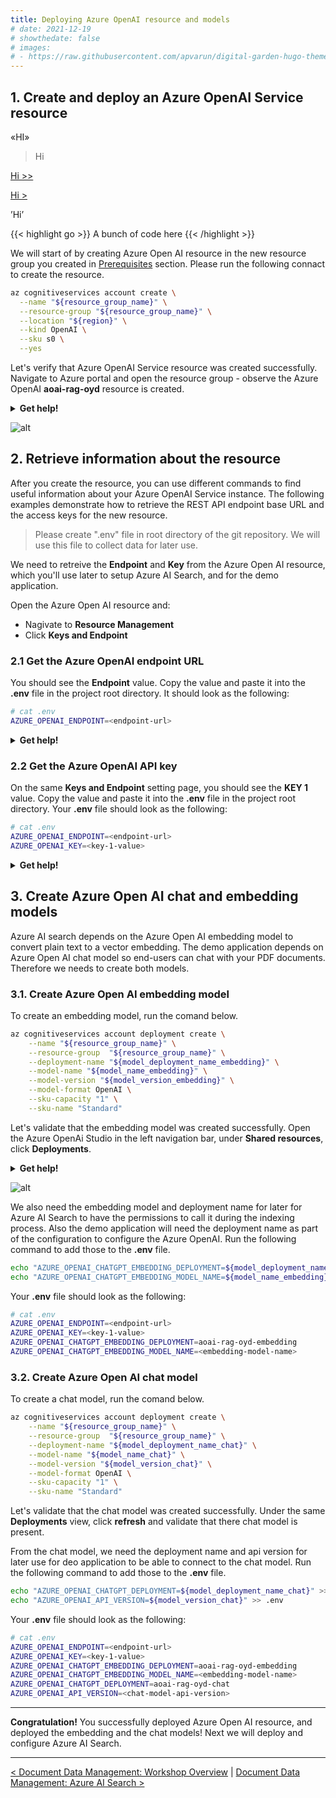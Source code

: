 ```yaml
---
title: Deploying Azure OpenAI resource and models
# date: 2021-12-19
# showthedate: false
# images: 
# - https://raw.githubusercontent.com/apvarun/digital-garden-hugo-theme/main/images/digital-garden-logo.png
---
```


## 1. Create and deploy an Azure OpenAI Service resource


&laquo;HI&raquo;

> Hi

[Hi >>]()

[Hi >]()

&rsquo;Hi&rsquo;

{{< highlight go >}} A bunch of code here {{< /highlight >}}


<!-- [Let's deploy!!!](https://learn.microsoft.com/en-us/azure/ai-services/openai/how-to/create-resource?pivots=cli) -->

We will start of by creating Azure Open AI resource in the new resource group you created in [Prerequisites](/azure-open-ai-rag-oyd-text-images/prerequisites#create-azure-resource-group) section. Please run the following connact to create the resource.

```bash {class="bash-class" id="bash-codeblock" lineNos=inline tabWidth=2}
az cognitiveservices account create \
  --name "${resource_group_name}" \
  --resource-group "${resource_group_name}" \
  --location "${region}" \
  --kind OpenAI \
  --sku s0 \
  --yes
```

Let's verify that  Azure OpenAI Service resource was created successfully. Navigate to Azure portal and open the resource group - observe the Azure OpenAI **aoai-rag-oyd** resource is created.

<details>
  <summary><b>Get help!</b></summary>

Run the command below to get the URL to the resource group you created prior.

```bash {class="bash-class" id="bash-codeblock" lineNos=inline tabWidth=2}
domain=$(az rest --method get --url https://graph.microsoft.com/v1.0/domains --query 'value[?isDefault].id' -o tsv)
subscription_id=$(az account show | jq -r .id)
url="https://ms.portal.azure.com/#@${domain}/resource/subscriptions/${subscription_id}/resourceGroups/${resource_group_name}/overview"

# URL to the Azure resource group to see the created resources in it.
echo "${url}"
```
</details>

![alt](../../images/document_data_management_2_azure_oai_1.png)


## 2. Retrieve information about the resource

After you create the resource, you can use different commands to find useful information about your Azure OpenAI Service instance. The following examples demonstrate how to retrieve the REST API endpoint base URL and the access keys for the new resource.

> Please create ".env" file in root directory of the git repository. We will use this file to collect data for later use.

We need to retreive the **Endpoint** and **Key** from the Azure Open AI resource, which you'll use later to setup Azure AI Search, and for the demo application.

Open the Azure Open AI resource and:
- Nagivate to **Resource Management**
- Click **Keys and Endpoint**

### 2.1 Get the Azure OpenAI endpoint URL

You should see the **Endpoint** value. Copy the value and paste it into the **.env** file in the project root directory. It should look as the following:


```bash {class="bash-class" id="bash-codeblock" lineNos=inline tabWidth=2}
# cat .env
AZURE_OPENAI_ENDPOINT=<endpoint-url>
```

<details>
  <summary><b>Get help!</b></summary>

The endpoint value is in the properties object of the Azure OpenAI Service resource. Run the command below to retreive the endpoint URL.

```bash {class="bash-class" id="bash-codeblock" lineNos=inline tabWidth=2}
AZURE_OPENAI_ENDPOINT=$(az cognitiveservices account show \
  --name "${resource_group_name}" \
  --resource-group  "${resource_group_name}" \
  | jq -r .properties.endpoint)

# write the Azure OpenAI endpoint URL to config file
echo "AZURE_OPENAI_ENDPOINT=${AZURE_OPENAI_ENDPOINT}" >> .env
```
</details>

### 2.2 Get the Azure OpenAI API key

On the same **Keys and Endpoint** setting page, you should see the **KEY 1** value. Copy the value and paste it into the **.env** file in the project root directory. Your **.env** file should look as the following:

```bash {class="bash-class" id="bash-codeblock" lineNos=inline tabWidth=2}
# cat .env
AZURE_OPENAI_ENDPOINT=<endpoint-url>
AZURE_OPENAI_KEY=<key-1-value>
```

<details>
  <summary><b>Get help!</b></summary>

The **KEY 1** value is assigned to the **key1** property of the Azure OpenAI Service resource. Run the command below to retreive the endpoint URL.

```bash {class="bash-class" id="bash-codeblock" lineNos=inline tabWidth=2}
AZURE_OPENAI_KEY=$(az cognitiveservices account keys list \
	--name "${resource_group_name}" \
    --resource-group "${resource_group_name}" \
    | jq -r .key1)

# write the Azure OpenAI key to config file
echo "AZURE_OPENAI_KEY=${AZURE_OPENAI_KEY}" >> .env
```
</details>


## 3. Create Azure Open AI chat and embedding models

Azure AI search depends on the Azure Open AI embedding model to convert plain text to a vector embedding. The demo application depends on Azure Open AI chat model so end-users can chat with your PDF documents. Therefore we needs to create both models.

### 3.1. Create Azure Open AI embedding model

To create an embedding model, run the comand below.

```bash {class="bash-class" id="bash-codeblock" lineNos=inline tabWidth=2}
az cognitiveservices account deployment create \
	--name "${resource_group_name}" \
	--resource-group  "${resource_group_name}" \
	--deployment-name "${model_deployment_name_embedding}" \
	--model-name "${model_name_embedding}" \
	--model-version "${model_version_embedding}" \
	--model-format OpenAI \
	--sku-capacity "1" \
	--sku-name "Standard"
```

Let's validate that the embedding model was created successfully. Open the Azure OpenAi Studio in the left navigation bar, under **Shared resources**, click **Deployments**.

<details>
  <summary><b>Get help!</b></summary>

```bash {class="bash-class" id="bash-codeblock" lineNos=inline tabWidth=2}
id=$(az cognitiveservices account deployment show \
	--name "${resource_group_name}" \
	--resource-group "${resource_group_name}" \
	--deployment-name ${model_deployment_name_embedding} \
	| jq -r .id)
url="https://oai.azure.com/resource/deployments?wsid=${id}"

# URL to the Azure OpenAI Studio deployments view.
echo "${url}"
```
</details>


![alt](../../images/document_data_management_2_azure_oai_2.png)

We also need the embedding model and deployment name for later for Azure AI Search to have the permissions to call it during the indexing process. Also the demo application will need the deployment name as part of the configuration to configure the Azure OpenAI. Run the following command to add those to the **.env** file.

```bash {class="bash-class" id="bash-codeblock" lineNos=inline tabWidth=2}
echo "AZURE_OPENAI_CHATGPT_EMBEDDING_DEPLOYMENT=${model_deployment_name_embedding}" >> .env
echo "AZURE_OPENAI_CHATGPT_EMBEDDING_MODEL_NAME=${model_name_embedding}" >> .env
```

Your **.env** file should look as the following:

```bash {class="bash-class" id="bash-codeblock" lineNos=inline tabWidth=2}
# cat .env
AZURE_OPENAI_ENDPOINT=<endpoint-url>
AZURE_OPENAI_KEY=<key-1-value>
AZURE_OPENAI_CHATGPT_EMBEDDING_DEPLOYMENT=aoai-rag-oyd-embedding
AZURE_OPENAI_CHATGPT_EMBEDDING_MODEL_NAME=<embedding-model-name>
```

### 3.2. Create Azure Open AI chat model

To create a chat model, run the comand below.

```bash {class="bash-class" id="bash-codeblock" lineNos=inline tabWidth=2}
az cognitiveservices account deployment create \
	--name "${resource_group_name}" \
	--resource-group  "${resource_group_name}" \
	--deployment-name "${model_deployment_name_chat}" \
	--model-name "${model_name_chat}" \
	--model-version "${model_version_chat}" \
	--model-format OpenAI \
	--sku-capacity "1" \
	--sku-name "Standard"
```

Let's validate that the chat model was created successfully. Under the same **Deployments** view, click **refresh** and validate that there chat model is present.

From the chat model, we need the deployment name and api version for later use for deo application to be able to connect to the chat model. Run the following command to add those to the **.env** file.

```bash {class="bash-class" id="bash-codeblock" lineNos=inline tabWidth=2}
echo "AZURE_OPENAI_CHATGPT_DEPLOYMENT=${model_deployment_name_chat}" >> .env
echo "AZURE_OPENAI_API_VERSION=${model_version_chat}" >> .env
```

Your **.env** file should look as the following:

```bash {class="bash-class" id="bash-codeblock" lineNos=inline tabWidth=2}
# cat .env
AZURE_OPENAI_ENDPOINT=<endpoint-url>
AZURE_OPENAI_KEY=<key-1-value>
AZURE_OPENAI_CHATGPT_EMBEDDING_DEPLOYMENT=aoai-rag-oyd-embedding
AZURE_OPENAI_CHATGPT_EMBEDDING_MODEL_NAME=<embedding-model-name>
AZURE_OPENAI_CHATGPT_DEPLOYMENT=aoai-rag-oyd-chat
AZURE_OPENAI_API_VERSION=<chat-model-api-version>
```

---

**Congratulation!** You successfully deployed Azure Open AI resource, and deployed the embedding and the chat models! Next we will deploy and configure Azure AI Search.

---

[<  Document Data Management: Workshop Overview](/azure-open-ai-rag-oyd-text-images/document_data_management/1_overview/) | [Document Data Management: Azure AI Search >](/azure-open-ai-rag-oyd-text-images/document_data_management/3_azure_ai_search/)

<div class="meta_for_parser tablespecs" style="visibility:hidden">In today's era of Generative AI, customers can unlock valuable insights from their unstructured or structured data to drive business value. By infusing AI into their existing or new products, customers can create powerful applications, which puts the power of AI into the hands of their users. For these Generative AI applications to work on customers data, implementing efficient RAG (Retrieval augment generation) solution is key to make sure the right context of the data is provided to the LLM based on the user query.</div>

